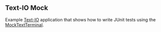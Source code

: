 ## Text-IO Mock ##

Example [Text-IO](https://github.com/beryx/text-io) application that shows how to write JUnit tests using the [MockTextTerminal](https://text-io.beryx.org/releases/latest/javadoc/org/beryx/textio/mock/MockTextTerminal.html).
